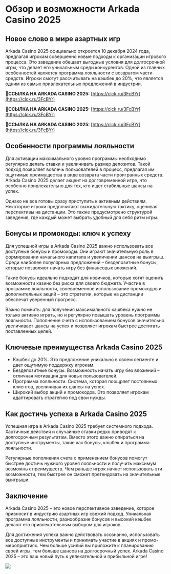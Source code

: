 # Обзор и возможности Arkada Casino 2025

## Новое слово в мире азартных игр

Arkada Casino 2025 официально откроется 10 декабря 2024 года, предлагая игрокам совершенно новые подходы к организации игрового процесса. Это заведение обещает выгодные условия для долгосрочной игры, что делает его уникальным среди конкурентов. Одной из главных особенностей является программа лояльности с возвратом части средств. Игроки смогут рассчитывать на кэшбек до 20%, что является одним из самых привлекательных предложений в индустрии.

**🔗ССЫЛКА НА ARKADA CASINO 2025:** [https://clck.ru/3FcBYr](https://clck.ru/3FcBYr)

**🔗ССЫЛКА НА ARKADA CASINO 2025:** [https://clck.ru/3FcBYr](https://clck.ru/3FcBYr)

**🔗ССЫЛКА НА ARKADA CASINO 2025:** [https://clck.ru/3FcBYr](https://clck.ru/3FcBYr)

## Особенности программы лояльности

Для активации максимального уровня программы необходимо регулярно делать ставки и увеличивать размер депозитов. Такой подход позволяет вовлечь пользователей в процесс, предлагая им ощутимые преимущества в виде возврата части проигранных средств. Arkada Casino 2025 делает акцент на долговременной игре, что особенно привлекательно для тех, кто ищет стабильные шансы на успех.

Однако не все готовы сразу приступить к активным действиям. Некоторые игроки предпочитают выжидательную тактику, оценивая перспективы на дистанции. Это также предусмотрено структурой заведения, где каждый может выбрать удобный для себя ритм игры.

## Бонусы и промокоды: ключ к успеху

Для успешной игры в Arkada Casino 2025 важно использовать все доступные бонусы и промокоды. Они играют значительную роль в формировании начального капитала и увеличении шансов на выигрыш. Среди наиболее популярных предложений – бездепозитные бонусы, которые позволяют начать игру без финансовых вложений.

Такие бонусы идеально подходят для новичков, которые хотят оценить возможности казино без риска для своего бюджета. Участие в программе лояльности, своевременное использование промокодов и дополнительных акций – это стратегии, которые на дистанции обеспечат уверенный прогресс.

Важно помнить: для получения максимального кэшбека нужно не только активно играть, но и регулярно повышать уровень программы лояльности. Пополнение счета с использованием бонусов значительно увеличивает шансы на успех и позволяет игрокам быстрее достигать поставленных целей.

## Ключевые преимущества Arkada Casino 2025

- Кэшбек до 20%. Это предложение уникально в своем сегменте и дает ощутимую поддержку игрокам.
- Бездепозитные бонусы. Возможность начать игру без вложений – отличная мотивация для новых пользователей.
- Программа лояльности. Система, которая поощряет постоянных клиентов, увеличивая их шансы на успех.
- Широкий выбор акций и промокодов. Это позволяет игрокам адаптировать стратегию под свои нужды.

## Как достичь успеха в Arkada Casino 2025

Успешная игра в Arkada Casino 2025 требует системного подхода. Хаотичные действия и случайные ставки редко приводят к долгосрочным результатам. Вместо этого важно опираться на доступные инструменты, такие как бонусы, кэшбек и программа лояльности.

Регулярные пополнения счета с применением бонусов помогут быстрее достичь нужного уровня лояльности и получить максимум возможных преимуществ. Чем раньше игрок начнет использовать эти возможности, тем быстрее он сможет претендовать на значительные выигрыши.

## Заключение

Arkada Casino 2025 – это новое перспективное заведение, которое привносит в индустрию азартных игр свежий подход. Уникальная программа лояльности, разнообразие бонусов и высокий кэшбек делают его привлекательным выбором для игроков.

Для достижения успеха важно действовать осознанно, использовать все доступные инструменты и принимать участие в акциях и промо-мероприятиях. Чем больше усилий вы приложите к планированию своей игры, тем больше шансов на долгосрочный успех. Arkada Casino 2025 – это ваш новый путь к увлекательной и прибыльной игре!

![](https://i.ibb.co/RQdmYfR/arkada-banner.png)
